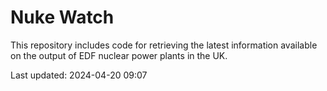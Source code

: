 # Nuke Watch

This repository includes code for retrieving the latest information available on the output of EDF nuclear power plants in the UK.

Last updated: 2024-04-20 09:07